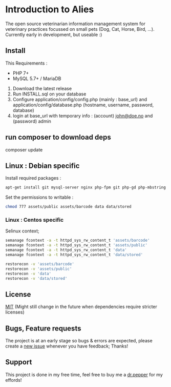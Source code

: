 # Introduction to Alies
The open source veterinarian information management system for veterinary practices focussed on small pets (Dog, Cat, Horse, Bird, ...). Currently early in development, but useable :) 

## Install
This 
Requirements : 
- PHP 7+
- MySQL 5.7+ / MariaDB

1) Download the latest release
2) Run INSTALL.sql on your database 
3) Configure application/config/config.php (mainly : base_url) and application/config/database.php (hostname, username, password, database)
4) login at base_url with temporary info : (account) john@doe.no and (password) admin

## run composer to download deps
composer update

## Linux : Debian specific
Install required packages :
```sh
apt-get install git mysql-server nginx php-fpm git php-gd php-mbstring php7.2-xml
```
Set the permissions to writable :
```sh
chmod 777 assets/public assets/barcode data data/stored
```
### Linux : Centos specific
Selinux context;
```sh
semanage fcontext -a -t httpd_sys_rw_content_t 'assets/barcode'
semanage fcontext -a -t httpd_sys_rw_content_t 'assets/public'
semanage fcontext -a -t httpd_sys_rw_content_t 'data'
semanage fcontext -a -t httpd_sys_rw_content_t 'data/stored'

restorecon -v 'assets/barcode'
restorecon -v 'assets/public'
restorecon -v 'data'
restorecon -v 'data/stored'
```
## License
[MIT](https://github.com/svennd/alies/blob/master/license.md)
(Might still change in the future when dependencies require stricter licenses)

## Bugs, Feature requests
The project is at an early stage so bugs & errors are expected, please create a [new issue](https://github.com/svennd/alies/issues/new) whenever you have feedback; Thanks!

## Support
This project is done in my free time, feel free to buy me a [dr.pepper](https://www.buymeacoffee.com/SvennD) for my effords!
